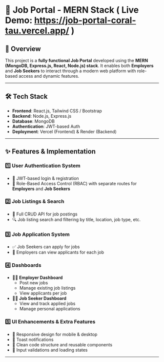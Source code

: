 # 🚀 Job Portal - MERN Stack  ( Live Demo: https://job-portal-coral-tau.vercel.app/ )

## 📌 Overview

This project is a **fully functional Job Portal** developed using the **MERN (MongoDB, Express.js, React, Node.js) stack**. It enables both **Employers** and **Job Seekers** to interact through a modern web platform with role-based access and dynamic features.

---

## 🛠️ Tech Stack

- **Frontend**: React.js, Tailwind CSS / Bootstrap 
- **Backend**: Node.js, Express.js
- **Database**: MongoDB
- **Authentication**: JWT-based Auth
- **Deployment**: Vercel (Frontend) & Render (Backend)

---

## ✨ Features & Implementation

### 1️⃣ User Authentication System

- 🔐 JWT-based login & registration
- 👥 Role-Based Access Control (RBAC) with separate routes for **Employers** and **Job Seekers**

### 2️⃣ Job Listings & Search

- 📄 Full CRUD API for job postings
- 🔍 Job listing search and filtering by title, location, job type, etc.

### 3️⃣ Job Application System

- ✅ Job Seekers can apply for jobs
- 🧾 Employers can view applicants for each job

### 4️⃣ Dashboards

- 🧑‍💼 **Employer Dashboard**
  - Post new jobs
  - Manage existing job listings
  - View applicants per job
- 👨‍💻 **Job Seeker Dashboard**
  - View and track applied jobs
  - Manage personal applications

### 5️⃣ UI Enhancements & Extra Features

- 🚀 Responsive design for mobile & desktop
- 📨 Toast notifications
- 🧠 Clean code structure and reusable components
- 🧹 Input validations and loading states

---

